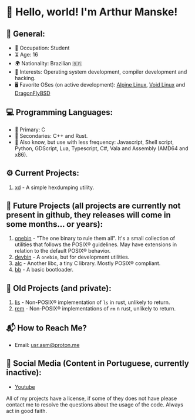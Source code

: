 # 👋 Hello, world! I'm Arthur Manske!

## 🧔 General:
- 💼 Occupation: Student
- ⏳ Age: 16 
- 🌍 Nationality: Brazilian 🇧🇷
- 🎯 Interests: Operating system development, compiler development and hacking.
- 🖥️ Favorite OSes (on active development): [Alpine Linux](https://alpinelinux.org/), [Void Linux](https://voidlinux.org) and [DragonFlyBSD](https://dragonflybsd.org)

## 💻 Programming Languages:
- 🚀 Primary: C
- 🔧 Secondaries: C++ and Rust.
- 🎉 Also know, but use with less frequency: Javascript, Shell script, Python, GDScript, Lua, Typescript, C#, Vala and Assembly (AMD64 and x86).

## ⚙️  Current Projects:
1. [xd](https://github.com/arthur-manske/xd) - A simple hexdumping utility.

## 🚀 Future Projects (all projects are currently not present in github, they releases will come in some months... or years):
1. [onebin](https://github.com/arthur-manske/kmin/tree/master/cmd) - "The one binary to rule them all". It's a small collection of utilities that follows the POSIX® guidelines. May have extensions in relation to the default POSIX® behavior.
2. [devbin](https://github.com/arthur-manske/kmin/tree/master/cmd) -  A `onebin`, but for development utilities. 
3. [alc](https://github.com/arthur-manske/kmin/tree/master/libs/c) - Another libc, a tiny C library. Mostly POSIX® compliant.
4. [bb](https://github.com/arthur-manske/kmin/tree/master/boot/) - A basic bootloader.

## 📁 Old Projects (and private):
1. [lis](https://github.com/ArthurMXVI/lis) - Non-POSIX® implementation of `ls` in rust, unlikely to return. 
2. [rem](https://github.com/ArthurMXVI/rem) - Non-POSIX® implementations of `rm` n rust, unlikely to return.

## 📬 How to Reach Me?
- Email: [usr.asm@proton.me](mailto:usr.asm@proton.me)

## 📢 Social Media (Content in Portuguese, currently inactive):
- [Youtube](https://youtube.com/@ArthurMXVI)

All of my projects have a license, if some of they does not have please contact me to resolve the questions about the usage of the code. Always act in good faith.
